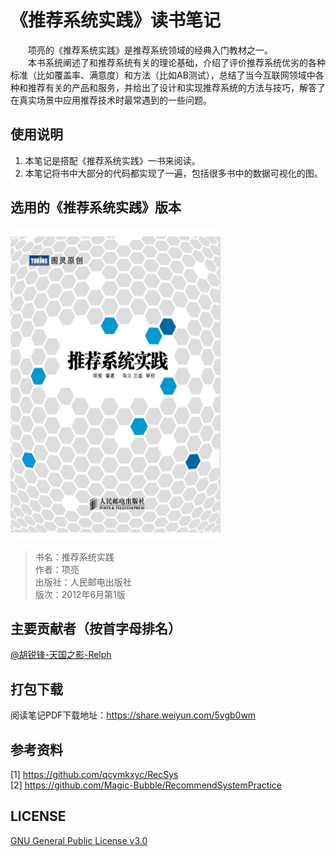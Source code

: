 # 《推荐系统实践》读书笔记
&emsp;&emsp;项亮的《推荐系统实践》是推荐系统领域的经典入门教材之一。  
&emsp;&emsp;本书系统阐述了和推荐系统有关的理论基础，介绍了评价推荐系统优劣的各种标准（比如覆盖率、满意度）和方法（比如AB测试），总结了当今互联网领域中各种和推荐有关的产品和服务，并给出了设计和实现推荐系统的方法与技巧，解答了在真实场景中应用推荐技术时最常遇到的一些问题。  

## 使用说明
1. 本笔记是搭配《推荐系统实践》一书来阅读。
2. 本笔记将书中大部分的代码都实现了一遍，包括很多书中的数据可视化的图。  

## 选用的《推荐系统实践》版本
<img src="./images/recommendation-system-practice-book.jpg" width="336" height= "500">


> 书名：推荐系统实践<br/>
> 作者：项亮<br/>
> 出版社：人民邮电出版社<br/>
> 版次：2012年6月第1版<br/>

## 主要贡献者（按首字母排名）
 [@胡锐锋-天国之影-Relph](https://github.com/Relph1119)

## 打包下载
阅读笔记PDF下载地址：https://share.weiyun.com/5vgb0wm

## 参考资料
[1] https://github.com/qcymkxyc/RecSys  
[2] https://github.com/Magic-Bubble/RecommendSystemPractice

## LICENSE
[GNU General Public License v3.0](https://github.com/relph1119/recommendation-system-practice-notes/blob/master/LICENSE)